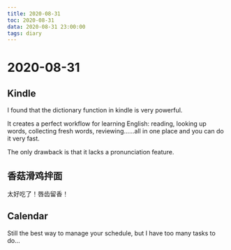 ```yaml
---
title: 2020-08-31
toc: 2020-08-31
data: 2020-08-31 23:00:00
tags: diary
---
```



# 2020-08-31

## Kindle

I found that the dictionary function in kindle is very powerful.

It creates a perfect workflow for learning English: reading, looking up words, collecting fresh words, reviewing……all in one place and you can do it very fast.

The only drawback is that it lacks a pronunciation feature.

## 香菇滑鸡拌面

太好吃了！唇齿留香！

## Calendar

Still the best way to manage your schedule, but I have too many tasks to do...



